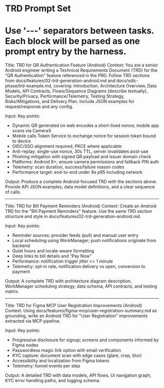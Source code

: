 # TRD Prompt Set
# Use '---' separators between tasks. Each block will be parsed as one prompt entry by the harness.

Title: TRD for QR Authentication Feature (Android)
Context:
You are a senior Android engineer writing a Technical Requirements Document (TRD) for the "QR Authentication" feature referenced in the PRD. Follow TRD sections from docs/features/02-trd-generation-android.md and docs/sdlc-phase/trd-example.md, covering: Introduction, Architecture Overview, Data Models, API Contracts, Flows/Sequence Diagrams (describe textually), Security/Privacy, Performance/Telemetry, Testing Strategy, Risks/Mitigations, and Delivery Plan. Include JSON examples for request/response and any config.

Input:
Key points:
- Dynamic QR generated on web encodes a short-lived nonce; mobile app scans via CameraX
- Mobile calls Token Service to exchange nonce for session token bound to device
- OIDC/SSO alignment required; PKCE where applicable
- Anti-replay: single-use nonce, 30s TTL, server invalidates post-use
- Phishing mitigation with signed QR payload and issuer domain check
- Platforms: Android 8+; ensure camera permissions and fallback PIN auth
- Telemetry: scan duration, success/failure reason codes
- Performance target: end-to-end under 8s p95 including network

Output:
Produce a complete Android-focused TRD with the sections above. Provide API JSON examples, data model definitions, and a clear sequence of calls.

---
Title: TRD for Bill Payment Reminders (Android)
Context:
Create an Android TRD for the "Bill Payment Reminders" feature. Use the same TRD section structure and style in docs/features/02-trd-generation-android.md.

Input:
Key points:
- Reminder sources: provider feeds (pull) and manual user entry
- Local scheduling using WorkManager; push notifications originate from backend
- Quiet hours and locale-aware formatting
- Deep links to bill details and “Pay Now”
- Performance: notification trigger jitter <= 1 minute
- Telemetry: opt-in rate, notification delivery vs open, conversion to payment

Output:
A complete TRD with architecture diagram description, WorkManager scheduling strategy, data schema, API contracts, and testing matrix.

---
Title: TRD for Figma MCP User Registration Improvements (Android)
Context:
Using docs/features/figma-mcp/user-registration-summary.md as grounding, write an Android TRD for "User Registration" improvements extracted via MCP pipeline.

Input:
Key points:
- Progressive disclosure for signup; screens and components informed by Figma nodes
- Passwordless magic link option with email verification
- KYC capture: document scan with edge cases (glare, crop, blur)
- Accessibility and localization from Figma tokens
- Telemetry: funnel events per step

Output:
A detailed TRD with data models, API flows, UI navigation graph, KYC error handling paths, and logging schema.